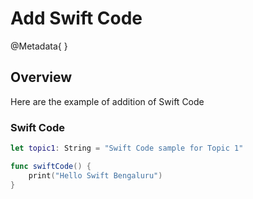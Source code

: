 # Add Swift Code

@Metadata{
}

## Overview
Here are the example of addition of Swift Code


### Swift Code

```swift
let topic1: String = "Swift Code sample for Topic 1" 

func swiftCode() {
    print("Hello Swift Bengaluru")
}
```
